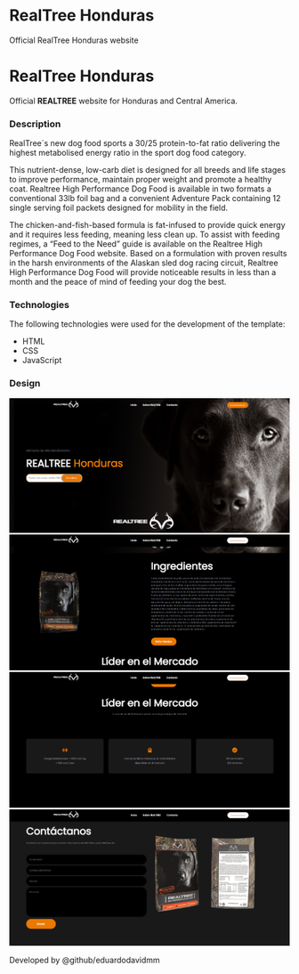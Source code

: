 # RealTree Honduras
Official RealTree Honduras website
# RealTree Honduras

Official **REALTREE** website for Honduras and Central America.

### Description

RealTree´s new dog food sports a 30/25 protein-to-fat ratio delivering the highest metabolised energy ratio in the sport dog food category.

This nutrient-dense, low-carb diet is designed for all breeds and life stages to improve performance, maintain proper weight and promote a healthy coat. Realtree High Performance Dog Food is available in two formats a conventional 33lb foil bag and a convenient Adventure Pack containing 12 single serving foil packets designed for mobility in the field.

The chicken-and-fish-based formula is fat-infused to provide quick energy and it requires less feeding, meaning less clean up. To assist with feeding regimes, a “Feed to the Need” guide is available on the Realtree High Performance Dog Food website.  Based on a formulation with proven results in the harsh environments of the Alaskan sled dog racing circuit, Realtree High Performance Dog Food will provide noticeable results in less than a month and the peace of mind of feeding your dog the best.

### Technologies

The following technologies were used for the development of the template:

- HTML
- CSS
- JavaScript

### Design

![LandingPage](img/LandingPage.png)
![Ingredients](img/Ingredients.png)
![AboutUs](img/Aboutus.png)
![Products](img/Contact.png)

Developed by @github/eduardodavidmm
